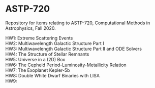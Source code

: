 # ASTP-720
Repository for items relating to ASTP-720, Computational Methods in Astrophysics, Fall 2020.

HW1: Extreme Scattering Events  
HW2: Multiwavelength Galactic Structure Part I  
HW3: Multiwavelength Galactic Structure Part II and ODE Solvers  
HW4: The Structure of Stellar Remnants  
HW5: Universe in a (2D) Box  
HW6: The Cepheid Period-Luminosity-Metallicity Relation   
HW7: The Exoplanet Kepler-5b   
HW8: Double White Dwarf Binaries with LISA   
HW9: 